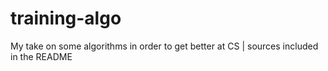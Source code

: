 # training-algo
My take on some algorithms in order to get better at CS | sources included in the README
